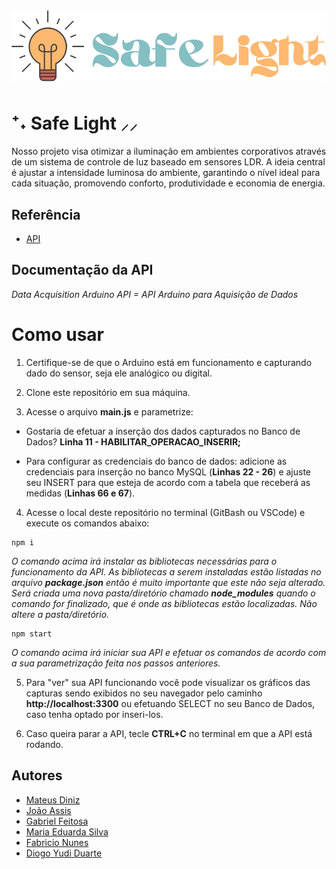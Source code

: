 
# <img src="Site\web-data-viz\public\assets\fotos\logo1.png">
# ⁺˖ Safe Light ⸝⸝

Nosso projeto visa otimizar a iluminação em ambientes corporativos através de um sistema de controle de luz baseado em sensores LDR. A ideia central é ajustar a intensidade luminosa do ambiente, garantindo o nível ideal para cada situação, promovendo conforto, produtividade e economia de energia.


## Referência

 - [API](https://github.com/BandTec/dat-acqu-ino)



## Documentação da API

_Data Acquisition Arduino API = API Arduino para Aquisição de Dados_


# Como usar

1. Certifique-se de que o Arduino está em funcionamento e capturando dado do sensor, seja ele analógico ou digital.

1. Clone este repositório em sua máquina.

1. Acesse o arquivo **main.js** e parametrize:

- Gostaria de efetuar a inserção dos dados capturados no Banco de Dados? **Linha 11 - HABILITAR_OPERACAO_INSERIR;**

- Para configurar as credenciais do banco de dados: adicione as credenciais para inserção no banco MySQL (**Linhas 22 - 26**) e ajuste seu INSERT para que esteja de acordo com a tabela que receberá as medidas (**Linhas 66 e 67**).

4. Acesse o local deste repositório no terminal (GitBash ou VSCode) e execute os comandos abaixo:

```
npm i
``` 
_O comando acima irá instalar as bibliotecas necessárias para o funcionamento da API. As bibliotecas a serem instaladas estão listadas no arquivo **package.json** então é muito importante que este não seja alterado. Será criada uma nova pasta/diretório chamado **node_modules** quando o comando for finalizado, que é onde as bibliotecas estão localizadas. Não altere a pasta/diretório._

```
npm start
``` 

_O comando acima irá iniciar sua API e efetuar os comandos de acordo com a sua parametrização feita nos passos anteriores._

5. Para "ver" sua API funcionando você pode visualizar os gráficos das capturas sendo exibidos no seu navegador pelo caminho **http://localhost:3300** ou efetuando SELECT no seu Banco de Dados, caso tenha optado por inseri-los.

6. Caso queira parar a API, tecle **CTRL+C** no terminal em que a API está rodando.



## Autores

- [Mateus Diniz](https://github.com/DinizSptech)
- [João Assis](https://github.com/jodroassis)
- [Gabriel Feitosa](https://github.com/gabrielpacificoo)
- [Maria Eduarda Silva](https://github.com/mahducosta)
- [Fabricio Nunes](https://github.com/Fabricio-Nunes-Ernandes)
- [Diogo Yudi Duarte](https://github.com/digobigo)


